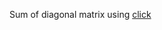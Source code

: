 Sum of diagonal matrix using [click](https://gulshan0201.github.io/avengers_sheet/13-01-22/index.html)
